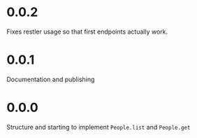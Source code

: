 # 0.0.2

Fixes restler usage so that first endpoints actually work.

# 0.0.1

Documentation and publishing

# 0.0.0

Structure and starting to implement `People.list` and `People.get`
